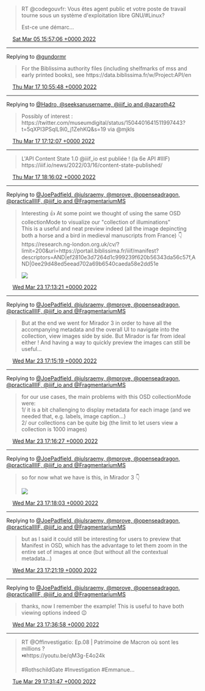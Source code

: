 > RT @codegouvfr: Vous êtes agent public et votre poste de travail tourne sous un système d'exploitation libre GNU/\#Linux?  
>   
> Est\-ce une démarc…

<img src="../../media/tweet.ico" width="12" /> [Sat Mar 05 15:57:06 +0000 2022](https://twitter.com/regisrob/status/1500138343409065986)

----

Replying to [@gundormr](https://twitter.com/gundormr/status/1504173323172945920)

> For the Biblissima authority files \(including shelfmarks of mss and early printed books\), see https://data\.biblissima\.fr/w/Project:API/en

<img src="../../media/tweet.ico" width="12" /> [Thu Mar 17 10:55:48 +0000 2022](https://twitter.com/regisrob/status/1504411169238433795)

----

Replying to [@Hadro, @seeksanusername, @iiif\_io and @azaroth42](https://twitter.com/Hadro/status/1503397179053981700)

> Possibly of interest : https://twitter\.com/museumdigital/status/1504401641511997443?t\=5qXPI3PSqlL9i0\_j1ZehKQ&s\=19 via @mjkls

<img src="../../media/tweet.ico" width="12" /> [Thu Mar 17 17:12:07 +0000 2022](https://twitter.com/regisrob/status/1504505874672463872)

----

> L'API Content State 1\.0 @iiif\_io est publiée \! \(la 6e API \#IIIF\) https://iiif\.io/news/2022/03/16/content\-state\-published/

<img src="../../media/tweet.ico" width="12" /> [Thu Mar 17 18:16:02 +0000 2022](https://twitter.com/regisrob/status/1504521958318297100)

----

Replying to [@JoePadfield, @julsraemy, @mprove, @openseadragon, @practicalIIIF, @iiif\_io and @FragmentariumMS](https://twitter.com/JoePadfield/status/1506642873869119499)

> Interesting 👍 At some point we thought of using the same OSD collectionMode to visualize our "collection of illuminations"  
> This is a useful and neat preview indeed \(all the image depincting both a horse and a bird in medieval manuscripts from France\) 👇   
> https://research\.ng\-london\.org\.uk/cv/?limit\=200&uri\=https://portail\.biblissima\.fr/iiif/manifest?descriptors\=AND\|ef2810e3d7264d1c999239f620b56343da56c57f,AND\|0ee29d48ed5eead702a69b6540caeda58e2dd51e 
> 
> ![](../../media/1506680510227099655-FOjLKm9XoAMzYEC.jpg)

<img src="../../media/tweet.ico" width="12" /> [Wed Mar 23 17:13:21 +0000 2022](https://twitter.com/regisrob/status/1506680510227099655)

----

Replying to [@JoePadfield, @julsraemy, @mprove, @openseadragon, @practicalIIIF, @iiif\_io and @FragmentariumMS](https://twitter.com/regisrob/status/1506680510227099655)

> But at the end we went for Mirador 3 in order to have all the accompanying metadata and the overall UI to navigate into the collection, view images side by side\. But Mirador is far from ideal either \! And having a way to quickly preview the images can still be useful\.\.\.

<img src="../../media/tweet.ico" width="12" /> [Wed Mar 23 17:15:19 +0000 2022](https://twitter.com/regisrob/status/1506681004936814593)

----

Replying to [@JoePadfield, @julsraemy, @mprove, @openseadragon, @practicalIIIF, @iiif\_io and @FragmentariumMS](https://twitter.com/regisrob/status/1506681004936814593)

> for our use cases, the main problems with this OSD collectionMode were:  
> 1/ it is a bit challenging to display metadata for each image \(and we needed that, e\.g\. labels, image caption\.\.\.\)  
> 2/ our collections can be quite big \(the limit to let users view a collection is 1000 images\)

<img src="../../media/tweet.ico" width="12" /> [Wed Mar 23 17:16:27 +0000 2022](https://twitter.com/regisrob/status/1506681291445616645)

----

Replying to [@JoePadfield, @julsraemy, @mprove, @openseadragon, @practicalIIIF, @iiif\_io and @FragmentariumMS](https://twitter.com/regisrob/status/1506681291445616645)

> so for now what we have is this, in Mirador 3 👇 
> 
> ![](../../media/1506681693062807552-FOjO7UaWQAQ_3E2.jpg)

<img src="../../media/tweet.ico" width="12" /> [Wed Mar 23 17:18:03 +0000 2022](https://twitter.com/regisrob/status/1506681693062807552)

----

Replying to [@JoePadfield, @julsraemy, @mprove, @openseadragon, @practicalIIIF, @iiif\_io and @FragmentariumMS](https://twitter.com/regisrob/status/1506681693062807552)

> but as I said it could still be interesting for users to preview that Manifest in OSD, which has the advantage to let them zoom in the entire set of images at once \(but without all the contextual metadata\.\.\.\)

<img src="../../media/tweet.ico" width="12" /> [Wed Mar 23 17:21:19 +0000 2022](https://twitter.com/regisrob/status/1506682516022956039)

----

Replying to [@JoePadfield, @julsraemy, @mprove, @openseadragon, @practicalIIIF, @iiif\_io and @FragmentariumMS](https://twitter.com/JoePadfield/status/1506683294762651649)

> thanks, now I remember the example\! This is useful to have both viewing options indeed 😉

<img src="../../media/tweet.ico" width="12" /> [Wed Mar 23 17:36:58 +0000 2022](https://twitter.com/regisrob/status/1506686456877694976)

----

> RT @Offinvestigatio: Ep\.08 \| Patrimoine de Macron où sont les millions ?  
> ⏯️https://youtu\.be/qM3g\-E4o24k  
>   
> \#RothschildGate \#Investigation \#Emmanue…

<img src="../../media/tweet.ico" width="12" /> [Tue Mar 29 17:31:47 +0000 2022](https://twitter.com/regisrob/status/1508859477906411523)